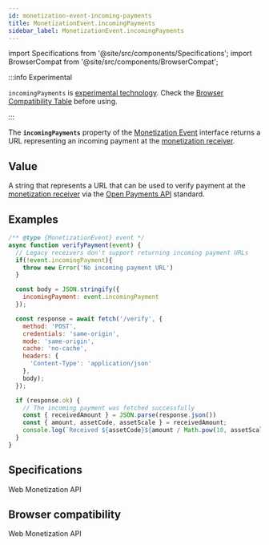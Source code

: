 ```yaml
---
id: monetization-event-incoming-payments
title: MonetizationEvent.incomingPayments
sidebar_label: MonetizationEvent.incomingPayments
---
```


import Specifications from '@site/src/components/Specifications';
import BrowserCompat from '@site/src/components/BrowserCompat';

:::info Experimental 

`incomingPayments` is [experimental technology](https://developer.mozilla.org/en-US/docs/MDN/Guidelines/Conventions_definitions#experimental).  Check the [Browser Compatibility Table](#browser-compatibility) before using.

:::

The **`incomingPayments`** property of the [Monetization Event](monetization-event.md) interface returns a URL representing an incoming payment at the [monetization receiver](glossary.md#web-monetization-receiver).  

## Value

A string that represents a URL that can be used to verify payment at the [monetization receiver](glossary.md#web-monetization-receiver) via the [Open Payments API](https://docs.openpayments.guide/reference/get-incoming-payment) standard. 

## Examples

```javascript
/** @type {MonetizationEvent} event */
async function verifyPayment(event) {
  // Legacy receivers don't support returning incoming payment URLs
  if(!event.incomingPayment){
    throw new Error('No incoming payment URL')
  }

  const body = JSON.stringify({
    incomingPayment: event.incomingPayment
  });

  const response = await fetch('/verify', {
    method: 'POST',
    credentials: 'same-origin',
    mode: 'same-origin',
    cache: 'no-cache',
    headers: {
      'Content-Type': 'application/json'
    },
    body);
  });

  if (response.ok) {
    // The incoming payment was fetched successfully
    const { receivedAmount } = JSON.parse(response.json())
    const { amount, assetCode, assetScale } = receivedAmount;
    console.log(`Received ${assetCode}${amount / Math.pow(10, assetScale)}.`);
  }
}
```

## Specifications

<Specifications link="verifying-a-payment">Web Monetization API</Specifications>

## Browser compatibility

<BrowserCompat data="receipt.json">Web Monetization API</BrowserCompat>
